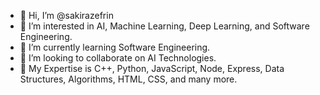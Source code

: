 - 👋 Hi, I’m @sakirazefrin
- 👀 I’m interested in AI, Machine Learning, Deep Learning, and Software Engineering.
- 🌱 I’m currently learning Software Engineering.
- 💞️ I’m looking to collaborate on AI Technologies.
- 💞️ My Expertise is C++, Python, JavaScript, Node, Express, Data Structures, Algorithms, HTML, CSS, and many more.

<!---
sakirazefrin/sakirazefrin is a ✨ special ✨ repository because its `README.md` (this file) appears on your GitHub profile.
You can click the Preview link to take a look at your changes.
--->
